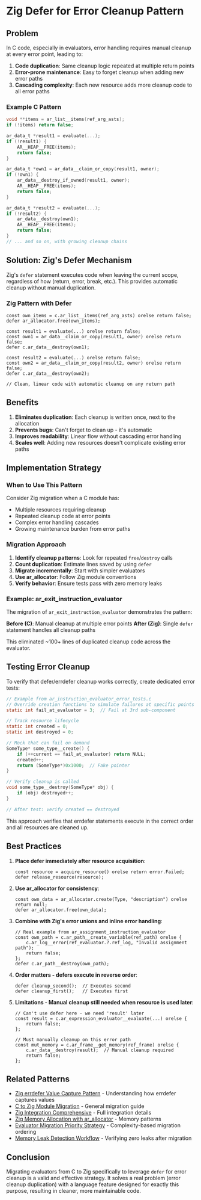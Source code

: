 # Zig Defer for Error Cleanup Pattern

## Problem

In C code, especially in evaluators, error handling requires manual cleanup at every error point, leading to:

1. **Code duplication**: Same cleanup logic repeated at multiple return points
2. **Error-prone maintenance**: Easy to forget cleanup when adding new error paths
3. **Cascading complexity**: Each new resource adds more cleanup code to all error paths

### Example C Pattern

```c
void **items = ar_list__items(ref_arg_asts);
if (!items) return false;

ar_data_t *result1 = evaluate(...);
if (!result1) {
    AR__HEAP__FREE(items);
    return false;
}

ar_data_t *own1 = ar_data__claim_or_copy(result1, owner);
if (!own1) {
    ar_data__destroy_if_owned(result1, owner);
    AR__HEAP__FREE(items);
    return false;
}

ar_data_t *result2 = evaluate(...);
if (!result2) {
    ar_data__destroy(own1);
    AR__HEAP__FREE(items);
    return false;
}
// ... and so on, with growing cleanup chains
```

## Solution: Zig's Defer Mechanism

Zig's `defer` statement executes code when leaving the current scope, regardless of how (return, error, break, etc.). This provides automatic cleanup without manual duplication.

### Zig Pattern with Defer

```zig
const own_items = c.ar_list__items(ref_arg_asts) orelse return false;
defer ar_allocator.free(own_items);

const result1 = evaluate(...) orelse return false;
const own1 = ar_data__claim_or_copy(result1, owner) orelse return false;
defer c.ar_data__destroy(own1);

const result2 = evaluate(...) orelse return false;
const own2 = ar_data__claim_or_copy(result2, owner) orelse return false;
defer c.ar_data__destroy(own2);

// Clean, linear code with automatic cleanup on any return path
```

## Benefits

1. **Eliminates duplication**: Each cleanup is written once, next to the allocation
2. **Prevents bugs**: Can't forget to clean up - it's automatic
3. **Improves readability**: Linear flow without cascading error handling
4. **Scales well**: Adding new resources doesn't complicate existing error paths

## Implementation Strategy

### When to Use This Pattern

Consider Zig migration when a C module has:
- Multiple resources requiring cleanup
- Repeated cleanup code at error points
- Complex error handling cascades
- Growing maintenance burden from error paths

### Migration Approach

1. **Identify cleanup patterns**: Look for repeated `free`/`destroy` calls
2. **Count duplication**: Estimate lines saved by using `defer`
3. **Migrate incrementally**: Start with simpler evaluators
4. **Use ar_allocator**: Follow Zig module conventions
5. **Verify behavior**: Ensure tests pass with zero memory leaks

### Example: ar_exit_instruction_evaluator

The migration of `ar_exit_instruction_evaluator` demonstrates the pattern:

**Before (C)**: Manual cleanup at multiple error points
**After (Zig)**: Single `defer` statement handles all cleanup paths

This eliminated ~100+ lines of duplicated cleanup code across the evaluator.

## Testing Error Cleanup

To verify that defer/errdefer cleanup works correctly, create dedicated error tests:

```c
// Example from ar_instruction_evaluator_error_tests.c
// Override creation functions to simulate failures at specific points
static int fail_at_evaluator = 3;  // Fail at 3rd sub-component

// Track resource lifecycle
static int created = 0;
static int destroyed = 0;

// Mock that can fail on demand
SomeType* some_type__create() {
    if (++current == fail_at_evaluator) return NULL;
    created++;
    return (SomeType*)0x1000;  // Fake pointer
}

// Verify cleanup is called
void some_type__destroy(SomeType* obj) {
    if (obj) destroyed++;
}

// After test: verify created == destroyed
```

This approach verifies that errdefer statements execute in the correct order and all resources are cleaned up.

## Best Practices

1. **Place defer immediately after resource acquisition**:
   ```zig
   const resource = acquire_resource() orelse return error.Failed;
   defer release_resource(resource);
   ```

2. **Use ar_allocator for consistency**:
   ```zig
   const own_data = ar_allocator.create(Type, "description") orelse return null;
   defer ar_allocator.free(own_data);
   ```

3. **Combine with Zig's error unions and inline error handling**:
   ```zig
   // Real example from ar_assignment_instruction_evaluator
   const own_path = c.ar_path__create_variable(ref_path) orelse {
       c.ar_log__error(ref_evaluator.?.ref_log, "Invalid assignment path");
       return false;
   };
   defer c.ar_path__destroy(own_path);
   ```

4. **Order matters - defers execute in reverse order**:
   ```zig
   defer cleanup_second();  // Executes second
   defer cleanup_first();   // Executes first
   ```

5. **Limitations - Manual cleanup still needed when resource is used later**:
   ```zig
   // Can't use defer here - we need 'result' later
   const result = c.ar_expression_evaluator__evaluate(...) orelse {
       return false;
   };
   
   // Must manually cleanup on this error path
   const mut_memory = c.ar_frame__get_memory(ref_frame) orelse {
       c.ar_data__destroy(result);  // Manual cleanup required
       return false;
   };
   ```

## Related Patterns

- [Zig errdefer Value Capture Pattern](zig-errdefer-value-capture-pattern.md) - Understanding how errdefer captures values
- [C to Zig Module Migration](c-to-zig-module-migration.md) - General migration guide
- [Zig Integration Comprehensive](zig-integration-comprehensive.md) - Full integration details
- [Zig Memory Allocation with ar_allocator](zig-memory-allocation-with-ar-allocator.md) - Memory patterns
- [Evaluator Migration Priority Strategy](evaluator-migration-priority-strategy.md) - Complexity-based migration ordering
- [Memory Leak Detection Workflow](memory-leak-detection-workflow.md) - Verifying zero leaks after migration

## Conclusion

Migrating evaluators from C to Zig specifically to leverage `defer` for error cleanup is a valid and effective strategy. It solves a real problem (error cleanup duplication) with a language feature designed for exactly this purpose, resulting in cleaner, more maintainable code.